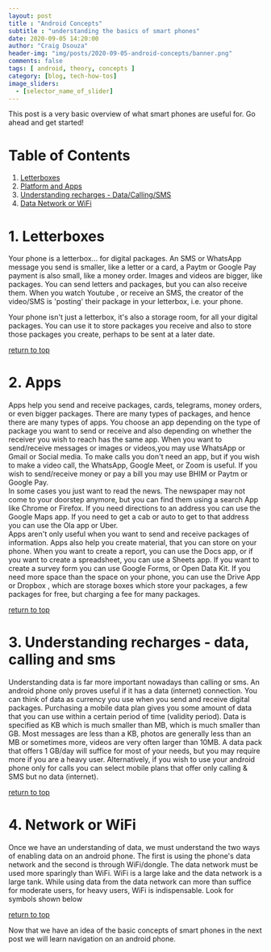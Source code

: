 ```yaml
---
layout: post
title : "Android Concepts"
subtitle : "understanding the basics of smart phones"
date: 2020-09-05 14:20:00
author: "Craig Dsouza"
header-img: "img/posts/2020-09-05-android-concepts/banner.png"
comments: false
tags: [ android, theory, concepts ]
category: [blog, tech-how-tos]
image_sliders:
  - [selector_name_of_slider]
---
```


This post is a very basic overview of what smart phones are useful for. Go ahead and get started!

Table of Contents
=================
1. [Letterboxes](#1-letterboxes)
2. [Platform and Apps](#2-software-and-apps)
3. [Understanding recharges - Data/Calling/SMS](#3-understanding-recharges-data-calling-and-sms)
4. [Data Network or WiFi](#4-network-or-wifi)

# 1. Letterboxes
Your phone is a letterbox... for digital packages. An SMS or WhatsApp message you send is smaller, like a letter or a card, a
Paytm or Google Pay payment is also small, like a money order. Images and videos are bigger, like packages. 
You can send letters and packages, but you can also receive them. When you watch Youtube , or receive an SMS, the creator of the video/SMS is 'posting' their package in your letterbox, i.e. your phone. 

Your phone isn't just a letterbox, it's also a storage room, for all your digital packages. You can use it to store packages you receive and also to store those packages you create, perhaps to be sent at a later date.

[return to top](#table-of-contents)

# 2. Apps
Apps help you send and receive packages, cards, telegrams, money orders, or even bigger packages. There are many types of packages, and hence there are many types of apps. You choose an app depending on the type of package you want to send or receive and also depending on whether the receiver you wish to reach has the same app. When you want to send/receive messages or images or videos,you may use WhatsApp or Gmail or Social media. To make calls you don't need an app, but if you wish to make a video call, the WhatsApp, Google Meet, or Zoom is useful. If you wish to send/receive money or pay a bill you may use BHIM or Paytm or Google Pay.<br>
In some cases you just want to read the news. The newspaper may not come to your doorstep anymore, but you can find them using a
search App like Chrome or Firefox. If you need directions to an address you can use the Google Maps app. If you need to get a cab or auto to get to that address you can use the Ola app or Uber. <br>
Apps aren't only useful when you want to send and receive packages of information. Apps also help you create material, that you can store on your phone. When you want to create a report, you can use the Docs app, or if you want to create a spreadsheet, you can use a Sheets app. If you want to create a survey form you can use Google Forms, or Open Data Kit. If you need more space than the space on your phone, you can use the Drive App or Dropbox , which are storage boxes which store your packages, a few packages for free, but charging a fee for many packages.<br>

[return to top](#table-of-contents)

# 3. Understanding recharges - data, calling and sms
Understanding data is far more important nowadays than calling or sms. An android phone only proves useful if it has a data (internet) connection. You can think of data as currency you use when you send and receive digital packages. Purchasing a mobile data plan gives you some amount of data that you can use within a certain period of time (validity period). Data is specified as KB which is much smaller than MB, which is much smaller than GB. Most messages are less than a KB, photos are generally less than an MB or sometimes more, videos are very often larger than 10MB. A data pack that offers 1 GB/day will suffice for most of your needs, but you may require more if you are a heavy user. Alternatively, if you wish to use your android phone only for calls you can select mobile plans that offer only calling & SMS but no data (internet).

[return to top](#table-of-contents)

# 4. Network or WiFi
Once we have an understanding of data, we must understand the two ways of enabling data on an android phone. The first is using the phone's data network and the second is through WiFi/dongle. The data network must be used more sparingly than WiFi. WiFi is a large lake and the data network is a large tank. While using data from the data network can more than suffice for moderate users, for heavy users, WiFi is indispensable. Look for symbols shown below  

[return to top](#table-of-contents)

Now that we have an idea of the basic concepts of smart phones in the next post we will learn navigation on an android phone.